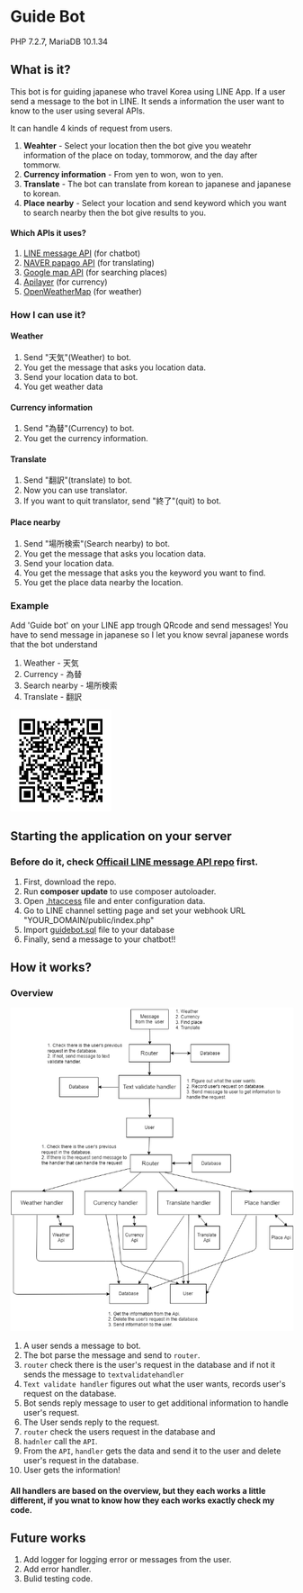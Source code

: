# Guide Bot

PHP 7.2.7, MariaDB 10.1.34

## What is it?

This bot is for guiding japanese who travel Korea using LINE App.
If a user send a message to the bot in LINE. It sends a information the user want to know to the user using several APIs.

It can handle 4 kinds of request from users.

1. **Weahter** - Select your location then the bot give you weatehr information of the place on today, tommorow, and the day after tommorw.
2. **Currency information** - From yen to won, won to yen.
3. **Translate** - The bot can translate from korean to japanese and japanese to korean.
4. **Place nearby** - Select your location and send keyword which you want to search nearby then the bot give results to you.

#### Which APIs it uses?

1. [LINE message API](https://developers.line.me/en/services/messaging-api/) (for chatbot)
2. [NAVER papago API](https://developers.naver.com/products/translator/) (for translating)
3. [Google map API](https://cloud.google.com/maps-platform/) (for searching places)
4. [Apilayer](https://apilayer.com/) (for currency)
5. [OpenWeatherMap](https://openweathermap.org/) (for weather)

### How I can use it?

#### Weather

1. Send "天気"(Weather) to bot.
1. You get the message that asks you location data.
1. Send your location data to bot.
1. You get weather data

#### Currency information

1. Send "為替"(Currency) to bot.
1. You get the currency information.

#### Translate

1. Send "翻訳"(translate) to bot.
1. Now you can use translator.
1. If you want to quit translator, send "終了"(quit) to bot.

#### Place nearby

1. Send "場所検索"(Search nearby) to bot.
1. You get the message that asks you location data.
1. Send your location data.
1. You get the message that asks you the keyword you want to find.
1. You get the place data nearby the location.

### Example

Add 'Guide bot' on your LINE app trough QRcode and send messages!
You have to send message in japanese so I let you know sevral japanese words that the bot understand

1. Weather - 天気
1. Currency - 為替
1. Search nearby - 場所検索
1. Translate - 翻訳

![example](bot-qr.png)

## Starting the application on your server

### Before do it, check [Officail LINE message API repo]() first.

1. First, download the repo.
1. Run **composer update** to use composer autoloader.
1. Open [.htaccess](.htaccess) file and enter configuration data.
1. Go to LINE channel setting page and set your webhook URL "YOUR_DOMAIN/public/index.php"
1. Import [guidebot.sql](guidebot.sql) file to your database
1. Finally, send a message to your chatbot!!

## How it works?

### Overview

![overview](overview.png)

1. A user sends a message to bot.
1. The bot parse the message and send to `router`.
1. `router` check there is the user's request in the database and if not it sends the message to `textvalidatehandler`
1. `Text validate handler` figures out what the user wants, records user's request on the database.
1. Bot sends reply message to user to get additional information to handle user's request.
1. The User sends reply to the request.
1. `router` check the users request in the database and
1. `hadnler` call the `API`.
1. From the `API`, `handler` gets the data and send it to the user and delete user's request in the database.
1. User gets the information!

#### All handlers are based on the overview, but they each works a little different, if you wnat to know how they each works exactly check my code.

## Future works

1. Add logger for logging error or messages from the user.
2. Add error handler.
3. Bulid testing code.
